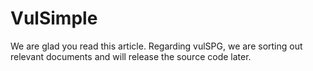 # VulSimple
We are glad you read this article. Regarding vulSPG, we are sorting out relevant documents and will release the source code later.
